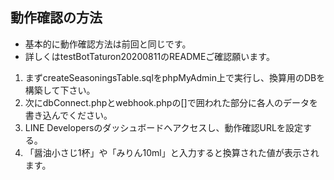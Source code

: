 ## 動作確認の方法
- 基本的に動作確認方法は前回と同じです。
- 詳しくはtestBotTaturon20200811のREADMEご確認願います。
1. まずcreateSeasoningsTable.sqlをphpMyAdmin上で実行し、換算用のDBを構築して下さい。
2. 次にdbConnect.phpとwebhook.phpの[]で囲われた部分に各人のデータを書き込んでください。
3. LINE Developersのダッシュボードへアクセスし、動作確認URLを設定する。
4. 「醤油小さじ1杯」や「みりん10ml」と入力すると換算された値が表示されます。
